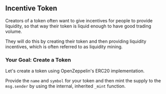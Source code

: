## Incentive Token

Creators of a token often want to give incentives for people to provide liquidity, so that way their token is liquid enough to have good trading volume. 

They will do this by creating their token and then providing liquidity incentives, which is often referred to as liquidity mining. 

### <emoji id="checkered_flag" /> Your Goal: Create a Token

Let's create a token using OpenZeppelin's ERC20 implementation. 

Provide the `name` and `symbol` for your token and then mint the supply to the `msg.sender` by using the internal, inherited `_mint` function.
